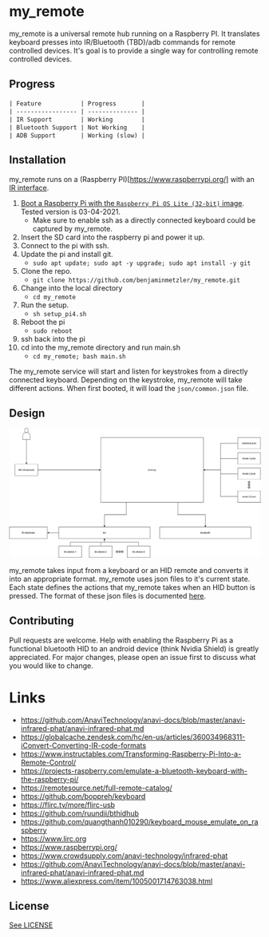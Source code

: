 # my_remote

my_remote is a universal remote hub running on a Raspberry PI.  It translates keyboard presses into IR/Bluetooth (TBD)/adb commands for remote controlled devices.  It's goal is to provide a single way for controlling remote controlled devices.

## Progress

```text
| Feature           | Progress       |
| ----------------- | -------------- |
| IR Support        | Working        |
| Bluetooth Support | Not Working    |
| ADB Support       | Working (slow) |

```


## Installation

my_remote runs on a (Raspberry PI)[https://www.raspberrypi.org/] with an [IR interface](https://www.crowdsupply.com/anavi-technology/infrared-phat).

1. [Boot a Raspberry Pi with the `Raspberry Pi OS Lite (32-bit)` image](https://www.raspberrypi.org/documentation/installation/installing-images/). Tested version is 03-04-2021.
    * Make sure to enable ssh as a directly connected keyboard could be captured by my_remote.
1. Insert the SD card into the raspberry pi and power it up.
1. Connect to the pi with ssh.
1. Update the pi and install git.
    * `sudo apt update; sudo apt -y upgrade; sudo apt install -y git`
1. Clone the repo.
    * `git clone https://github.com/benjaminmetzler/my_remote.git`
1. Change into the local directory
    * `cd my_remote`
1. Run the setup.
    * `sh setup_pi4.sh`
1. Reboot the pi
    * `sudo reboot`
1. ssh back into the pi
1. cd into the my_remote directory and run main.sh
    * `cd my_remote; bash main.sh` 

The my_remote service will start and listen for keystrokes from a directly connected keyboard.  Depending on the keystroke, my_remote will take different actions.  When first booted, it will load the `json/common.json` file.

## Design

![Architecture Diagram](documentation/MR_Diagram.png)

my_remote takes input from a keyboard or an HID remote and converts it into an appropriate format.  my_remote uses json files to it's current state. Each state defines the actions that my_remote takes when an HID button is pressed.  The format of these json files is documented [here](documentation/json_format.md).

## Contributing

Pull requests are welcome. Help with enabling the Raspberry Pi as a functional bluetooth HID to an android device (think Nvidia Shield) is greatly appreciated.  For major changes, please open an issue first to discuss what you would like to change.

# Links

* https://github.com/AnaviTechnology/anavi-docs/blob/master/anavi-infrared-phat/anavi-infrared-phat.md
* https://globalcache.zendesk.com/hc/en-us/articles/360034968311-iConvert-Converting-IR-code-formats
* https://www.instructables.com/Transforming-Raspberry-Pi-Into-a-Remote-Control/
* https://projects-raspberry.com/emulate-a-bluetooth-keyboard-with-the-raspberry-pi/
* https://remotesource.net/full-remote-catalog/
* https://github.com/boppreh/keyboard
* https://flirc.tv/more/flirc-usb
* https://github.com/ruundii/bthidhub
* https://github.com/quangthanh010290/keyboard_mouse_emulate_on_raspberry
* https://www.lirc.org
* https://www.raspberrypi.org/
* https://www.crowdsupply.com/anavi-technology/infrared-phat
* https://github.com/AnaviTechnology/anavi-docs/blob/master/anavi-infrared-phat/anavi-infrared-phat.md
* https://www.aliexpress.com/item/1005001714763038.html
## License

[See LICENSE](https://github.com/benjaminmetzler/my_remote/blob/main/LICENSE)
